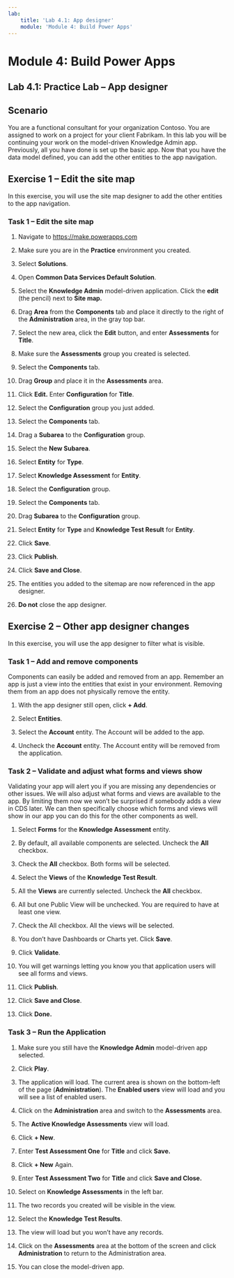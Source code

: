 ```yaml
---
lab:
    title: 'Lab 4.1: App designer'
    module: 'Module 4: Build Power Apps'
---
```


Module 4: Build Power Apps
============================================

## Lab 4.1: Practice Lab – App designer

Scenario
--------

You are a functional consultant for your organization Contoso. You are assigned
to work on a project for your client Fabrikam. In this lab you will be
continuing your work on the model-driven Knowledge Admin app. Previously, all
you have done is set up the basic app. Now that you have the data model defined,
you can add the other entities to the app navigation.

Exercise 1 – Edit the site map 
-------------------------------

In this exercise, you will use the site map designer to add the other entities
to the app navigation.

### Task 1 – Edit the site map

1.  Navigate to <https://make.powerapps.com>

2.  Make sure you are in the **Practice** environment you created.

3.  Select **Solutions**.

4.  Open **Common Data Services Default Solution**.

5.  Select the **Knowledge Admin** model-driven application. Click the **edit** (the pencil) next to **Site map.**

7.  Drag **Area** from the **Components** tab and place it directly to the right of the
    **Administration** area, in the gray top bar.

8.  Select the new area, click the **Edit** button, and enter **Assessments** for **Title**.

9.  Make sure the **Assessments** group you created is selected.

10. Select the **Components** tab.

11. Drag **Group** and place it in the **Assessments** area.

12. Click **Edit.** Enter **Configuration** for **Title**.

13. Select the **Configuration** group you just added.

14. Select the **Components** tab.

15. Drag a **Subarea** to the **Configuration** group.

16. Select the **New Subarea**.

17. Select **Entity** for **Type**.

18. Select **Knowledge Assessment** for **Entity**.

28. Select the **Configuration** group.

29. Select the **Components** tab.

30. Drag **Subarea** to the **Configuration** group.

31. Select **Entity** for **Type** and **Knowledge Test Result** for **Entity**.

32. Click **Save**.

33. Click **Publish**.

34. Click **Save and Close**.

35. The entities you added to the sitemap are now referenced in the app
    designer.

36. **Do not** close the app designer.

Exercise 2 – Other app designer changes
---------------------------------------

In this exercise, you will use the app designer to filter what is visible.

### Task 1 – Add and remove components

Components can easily be added and removed from an app. Remember an app is just
a view into the entities that exist in your environment. Removing them from an
app does not physically remove the entity.

1.  With the app designer still open, click **+ Add**.

2.  Select **Entities**.

3.  Select the **Account** entity. The Account will be added to the app.

4.  Uncheck the **Account** entity. The Account entity will be removed from the
    application.

### Task 2 – Validate and adjust what forms and views show

Validating your app will alert you if you are missing any dependencies or other
issues. We will also adjust what forms and views are available to the app. By
limiting them now we won’t be surprised if somebody adds a view in CDS later. We
can then specifically choose which forms and views will show in our app you can
do this for the other components as well.

1.  Select **Forms** for the **Knowledge Assessment** entity.

2.  By default, all available components are selected. Uncheck the **All**
    checkbox.

4.  Check the **All** checkbox. Both forms will be selected.

5.  Select the **Views** of the **Knowledge Test Result**.

6.  All the **Views** are currently selected. Uncheck the **All** checkbox.

7.  All but one Public View will be unchecked. You are required to have at least
    one view.

8.  Check the All checkbox. All the views will be selected.

9.  You don’t have Dashboards or Charts yet. Click **Save**.

10. Click **Validate**.

11. You will get warnings letting you know you that application users will see
    all forms and views.

12. Click **Publish**.

13. Click **Save and Close**.

14. Click **Done.**

### Task 3 – Run the Application

1.  Make sure you still have the **Knowledge Admin** model-driven app
    selected.

2.  Click **Play**.

3.  The application will load. The current area is shown on the bottom-left of
    the page (**Administration**). The **Enabled users** view will load and you will see a list of enabled users.

4.  Click on the **Administration** area and switch to the **Assessments** area.

5.  The **Active Knowledge Assessments** view will load.

6.  Click **+ New**.

7.  Enter **Test Assessment One** for **Title** and click **Save.**

8.  Click **+ New** Again.

9.  Enter **Test Assessment Two** for **Title** and click **Save and Close.**

10. Select on **Knowledge Assessments** in the left bar.

11. The two records you created will be visible in the view.

12. Select the **Knowledge Test Results**.

13. The view will load but you won’t have any records.

14. Click on the **Assessments** area at the bottom of the screen and click **Administration** to return to the Administration area.

16. You can close the model-driven app. 
